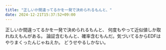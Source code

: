 ```yaml
---
title: "正しいか間違ってるかを一発で決められるもんと、"
date: 2024-12-21T15:37:52+09:00
---
```

正しいか間違ってるかを一発で決められるもんと、
何度もやって近似値しか取れねえもんがある。
論証含むもんと、確率含むもんだ。気づいてるからEDFはやりまくったんじゃねえか。
どうせやるしかない。
